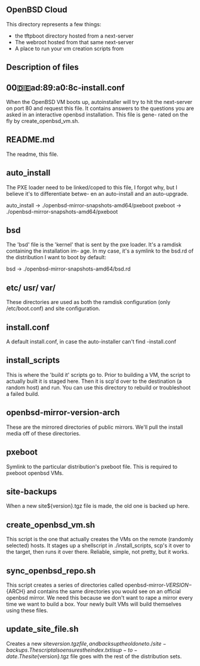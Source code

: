 OpenBSD Cloud
-------------
This directory represents a few things:

  * the tftpboot directory hosted from a next-server
  * The webroot hosted from that same next-server
  * A place to run your vm creation scripts from

Description of files
--------------------

00:de:ad:89:a0:8c-install.conf
------------------------------
When the OpenBSD VM boots up, autoinstaller will try to hit the next-server on port 80 and request this file.
It contains answers to the questions you are asked in an interactive openbsd installation. This file is gene-
rated on  the fly by create_openbsd_vm.sh.

README.md
---------
The readme, this file.

auto_install
------------
The PXE loader need to be linked/coped to this file, I forgot why, but I believe it's to differentiate betwe-
en an auto-install and an auto-upgrade.

auto_install -> ./openbsd-mirror-snapshots-amd64/pxeboot
pxeboot -> ./openbsd-mirror-snapshots-amd64/pxeboot

bsd
---
The 'bsd' file is the 'kernel' that is sent by the pxe loader. It's a ramdisk containing the installation im-
age. In my case, it's a symlink to the bsd.rd of the distribution I want to boot by default:

bsd -> ./openbsd-mirror-snapshots-amd64/bsd.rd

etc/ usr/ var/
--------------
These directories are used as both the ramdisk configuration (only /etc/boot.conf) and site configuration.

install.conf
------------
A default install.conf, in case the auto-installer can't find <mac>-install.conf

install_scripts
---------------
This is where the 'build it' scripts go to. Prior to building a VM, the script to actually built it is staged
here. Then it is scp'd over to the destination (a random host) and run. You can use this directory to rebuild
or troubleshoot a failed build.

openbsd-mirror-version-arch
----------------
These are the mirrored directories of public mirrors. We'll pull the install media off of these directories.

pxeboot
-------
Symlink to the particular distribution's pxeboot file. This is required to pxeboot openbsd VMs.

site-backups
------------
When a new site${version}.tgz file is made, the old one is backed up here.

create_openbsd_vm.sh
--------------------
This script is the one that actually creates the VMs on the remote (randomly selected) hosts. It stages up a
shellscript in ./install_scripts, scp's it over to the target, then runs it over there. Reliable, simple, not
pretty, but it works. 

sync_openbsd_repo.sh
--------------------
This script creates a series of directories called openbsd-mirror-${VERSION}-${ARCH} and contains the same 
directories you would see on an official openbsd mirror. We need this because we don't want to rape a mirror
every time we want to build a box. Your newly built VMs will build themselves using these files.

update_site_file.sh
-------------------
Creates a new site${version}.tgz file, and backs up the old one to ./site-backups. The script also ensures the
index.txt is up-to-date. The site${version}.tgz file goes with the rest of the distribution sets.

